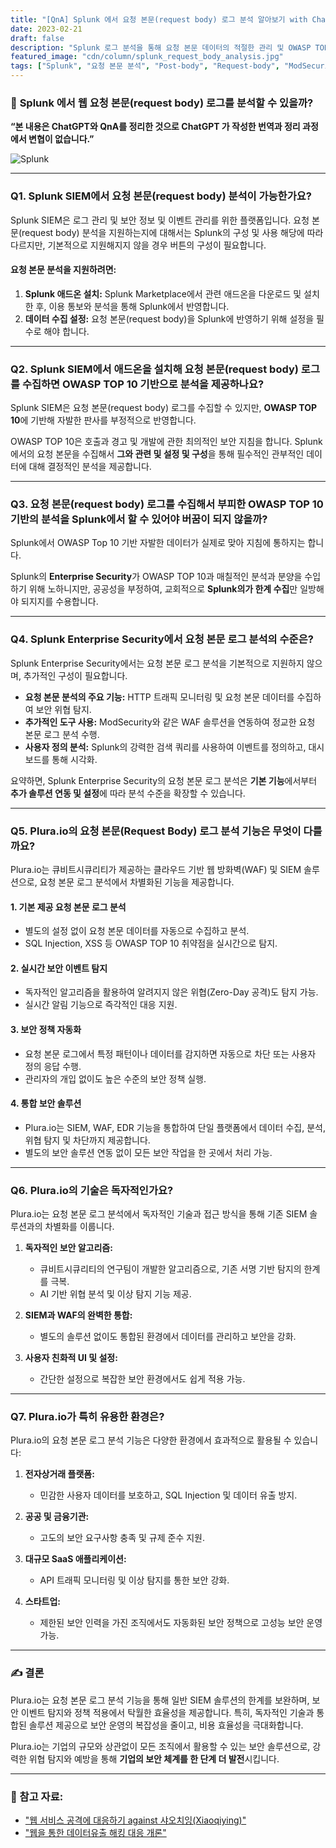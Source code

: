 ```yaml
---
title: "[QnA] Splunk 에서 요청 본문(request body) 로그 분석 알아보기 with ChatGPT"
date: 2023-02-21
draft: false
description: "Splunk 로그 분석을 통해 요청 본문 데이터의 적절한 관리 및 OWASP TOP 10 기반 판사를 공부합니다."
featured_image: "cdn/column/splunk_request_body_analysis.jpg"
tags: ["Splunk", "요청 본문 분석", "Post-body", "Request-body", "ModSecurity", "OWASP TOP 10"]
---
```


### 💬 **Splunk 에서 웹 요청 본문(request body) 로그를 분석할 수 있을까?**

**“본 내용은 ChatGPT와 QnA를 정리한 것으로 ChatGPT 가 작성한 번역과 정리 과정에서 변협이 없습니다.”**

<!--more-->

![Splunk](https://blog.plura.io/cdn/column/splunk_request_body_analysis.jpg)

---

### **Q1. Splunk SIEM에서 요청 본문(request body) 분석이 가능한가요?**

Splunk SIEM은 로그 관리 및 보안 정보 및 이벤트 관리를 위한 플랫폼입니다. 요청 본문(request body) 분석을 지원하는지에 대해서는 Splunk의 구성 및 사용 해당에 따라 다르지만, 기본적으로 지원해지지 않을 경우 버튼의 구성이 필요합니다.

#### **요청 본문 분석을 지원하려면:**
1. **Splunk 애드온 설치:** Splunk Marketplace에서 관련 애드온을 다운로드 및 설치한 후, 이용 통보와 분석을 통해 Splunk에서 반영합니다.
2. **데이터 수집 설정:** 요청 본문(request body)을 Splunk에 반영하기 위해 설정을 필수로 해야 합니다.

---

### **Q2. Splunk SIEM에서 애드온을 설치해 요청 본문(request body) 로그를 수집하면 OWASP TOP 10 기반으로 분석을 제공하나요?**

Splunk SIEM은 요청 본문(request body) 로그를 수집할 수 있지만, **OWASP TOP 10**에 기반해 자발한 판사를 부정적으로 반영합니다.

OWASP TOP 10은 호출과 경고 및 개발에 관한 최의적인 보안 지침을 합니다. Splunk에서의 요청 본문을 수집해서 **그와 관련 및 설정 및 구성**을 통해 필수적인 관부적인 데이터에 대해 결정적인 분석을 제공합니다.

---

### **Q3. 요청 본문(request body) 로그를 수집해서 부피한 OWASP TOP 10 기반의 분석을 Splunk에서 할 수 있어야 버꿈이 되지 않을까?**

Splunk에서 OWASP Top 10 기반 자발한 데이터가 실제로 맞아 지침에 통하지는 합니다.

Splunk의 **Enterprise Security**가 OWASP TOP 10과 매칠적인 분석과 분양을 수입하기 위해 노하니지만, 공공성을 부정하여, 교회적으로 **Splunk의가 한계 수집**만 일방해야 되지지를 수용합니다.

---

### Q4. Splunk Enterprise Security에서 요청 본문 로그 분석의 수준은?

Splunk Enterprise Security에서는 요청 본문 로그 분석을 기본적으로 지원하지 않으며, 추가적인 구성이 필요합니다.

- **요청 본문 분석의 주요 기능:** HTTP 트래픽 모니터링 및 요청 본문 데이터를 수집하여 보안 위협 탐지.
- **추가적인 도구 사용:** ModSecurity와 같은 WAF 솔루션을 연동하여 정교한 요청 본문 로그 분석 수행.
- **사용자 정의 분석:** Splunk의 강력한 검색 쿼리를 사용하여 이벤트를 정의하고, 대시보드를 통해 시각화.

요약하면, Splunk Enterprise Security의 요청 본문 로그 분석은 **기본 기능**에서부터 **추가 솔루션 연동 및 설정**에 따라 분석 수준을 확장할 수 있습니다.

---

### Q5. Plura.io의 요청 본문(Request Body) 로그 분석 기능은 무엇이 다를까요?

Plura.io는 큐비트시큐리티가 제공하는 클라우드 기반 웹 방화벽(WAF) 및 SIEM 솔루션으로, 요청 본문 로그 분석에서 차별화된 기능을 제공합니다.

#### **1. 기본 제공 요청 본문 로그 분석**
- 별도의 설정 없이 요청 본문 데이터를 자동으로 수집하고 분석.
- SQL Injection, XSS 등 OWASP TOP 10 취약점을 실시간으로 탐지.

#### **2. 실시간 보안 이벤트 탐지**
- 독자적인 알고리즘을 활용하여 알려지지 않은 위협(Zero-Day 공격)도 탐지 가능.
- 실시간 알림 기능으로 즉각적인 대응 지원.

#### **3. 보안 정책 자동화**
- 요청 본문 로그에서 특정 패턴이나 데이터를 감지하면 자동으로 차단 또는 사용자 정의 응답 수행.
- 관리자의 개입 없이도 높은 수준의 보안 정책 실행.

#### **4. 통합 보안 솔루션**
- Plura.io는 SIEM, WAF, EDR 기능을 통합하여 단일 플랫폼에서 데이터 수집, 분석, 위협 탐지 및 차단까지 제공합니다.
- 별도의 보안 솔루션 연동 없이 모든 보안 작업을 한 곳에서 처리 가능.

---

### Q6. Plura.io의 기술은 독자적인가요?

Plura.io는 요청 본문 로그 분석에서 독자적인 기술과 접근 방식을 통해 기존 SIEM 솔루션과의 차별화를 이룹니다.

1. **독자적인 보안 알고리즘:**
   - 큐비트시큐리티의 연구팀이 개발한 알고리즘으로, 기존 서명 기반 탐지의 한계를 극복.
   - AI 기반 위협 분석 및 이상 탐지 기능 제공.

2. **SIEM과 WAF의 완벽한 통합:**
   - 별도의 솔루션 없이도 통합된 환경에서 데이터를 관리하고 보안을 강화.

3. **사용자 친화적 UI 및 설정:**
   - 간단한 설정으로 복잡한 보안 환경에서도 쉽게 적용 가능.

---

### Q7. Plura.io가 특히 유용한 환경은?

Plura.io의 요청 본문 로그 분석 기능은 다양한 환경에서 효과적으로 활용될 수 있습니다:

1. **전자상거래 플랫폼:**
   - 민감한 사용자 데이터를 보호하고, SQL Injection 및 데이터 유출 방지.

2. **공공 및 금융기관:**
   - 고도의 보안 요구사항 충족 및 규제 준수 지원.

3. **대규모 SaaS 애플리케이션:**
   - API 트래픽 모니터링 및 이상 탐지를 통한 보안 강화.

4. **스타트업:**
   - 제한된 보안 인력을 가진 조직에서도 자동화된 보안 정책으로 고성능 보안 운영 가능.

---

### ✍️ 결론

Plura.io는 요청 본문 로그 분석 기능을 통해 일반 SIEM 솔루션의 한계를 보완하며, 보안 이벤트 탐지와 정책 적용에서 탁월한 효율성을 제공합니다. 특히, 독자적인 기술과 통합된 솔루션 제공으로 보안 운영의 복잡성을 줄이고, 비용 효율성을 극대화합니다.

Plura.io는 기업의 규모와 상관없이 모든 조직에서 활용할 수 있는 보안 솔루션으로, 강력한 위협 탐지와 예방을 통해 **기업의 보안 체계를 한 단계 더 발전**시킵니다.

---

### 🔗 참고 자료:
- ["웹 서비스 공격에 대응하기 against 샤오치잉(Xiaoqiying)"](http://blog.plura.io/?p=18875)
- ["웹을 통한 데이터유출 해킹 대응 개론"](http://blog.plura.io/?p=12219)
